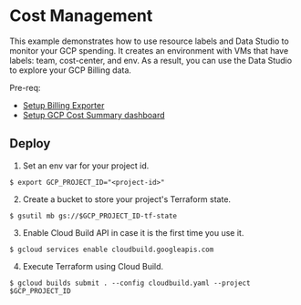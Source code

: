 # Cost Management

This example demonstrates how to use resource labels and Data Studio to monitor your GCP spending.
It creates an environment with VMs that have labels: team, cost-center, and env.
As a result, you can use the Data Studio to explore your GCP Billing data.

Pre-req:
- [Setup Billing Exporter](https://cloud.google.com/billing/docs/how-to/export-data-bigquery-setup)
- [Setup GCP Cost Summary dashboard](https://cloud.google.com/billing/docs/how-to/visualize-data)

## Deploy

1. Set an env var for your project id.
```
$ export GCP_PROJECT_ID="<project-id>"
```

2. Create a bucket to store your project's Terraform state. 
```
$ gsutil mb gs://$GCP_PROJECT_ID-tf-state
```

3. Enable Cloud Build API in case it is the first time you use it.
```
$ gcloud services enable cloudbuild.googleapis.com
```

4. Execute Terraform using Cloud Build.
```
$ gcloud builds submit . --config cloudbuild.yaml --project $GCP_PROJECT_ID
```